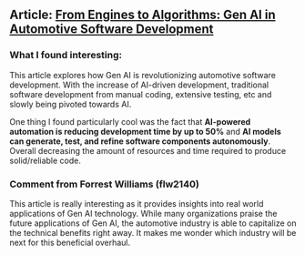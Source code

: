 ## Article: [From Engines to Algorithms: Gen AI in Automotive Software Development](https://www.mckinsey.com/features/mckinsey-center-for-future-mobility/our-insights/from-engines-to-algorithms-gen-ai-in-automotive-software-development)

### What I found interesting:
This article explores how Gen AI is revolutionizing automotive software development. With the increase of AI-driven development, traditional software development from manual coding, extensive testing, etc and slowly being pivoted towards AI.

One thing I found particularly cool was the fact that **AI-powered automation is reducing development time by up to 50%** and **AI models can generate, test, and refine software components autonomously**. Overall decreasing the amount of resources and time required to produce solid/reliable code.

### Comment from Forrest Williams (flw2140)
This article is really interesting as it provides insights into real world applications of Gen AI technology. While many organizations praise the future applications of Gen AI, the automotive industry is able to capitalize on the technical benefits right away. It makes me wonder which industry will be next for this beneficial overhaul.